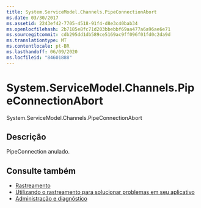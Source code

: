 ```yaml
---
title: System.ServiceModel.Channels.PipeConnectionAbort
ms.date: 03/30/2017
ms.assetid: 2243ef42-7705-4518-91f4-d8e3c40bab34
ms.openlocfilehash: 2b7185e8fc71d203bbebbf69aa477a6a96ae6e71
ms.sourcegitcommit: cdb295dd1db589ce5169ac9ff096f01fd0c2da9d
ms.translationtype: MT
ms.contentlocale: pt-BR
ms.lasthandoff: 06/09/2020
ms.locfileid: "84601888"
---
```

# <a name="systemservicemodelchannelspipeconnectionabort"></a>System.ServiceModel.Channels.PipeConnectionAbort
System.ServiceModel.Channels.PipeConnectionAbort  
  
## <a name="description"></a>Descrição  
 PipeConnection anulado.  
  
## <a name="see-also"></a>Consulte também

- [Rastreamento](index.md)
- [Utilizando o rastreamento para solucionar problemas em seu aplicativo](using-tracing-to-troubleshoot-your-application.md)
- [Administração e diagnóstico](../index.md)
